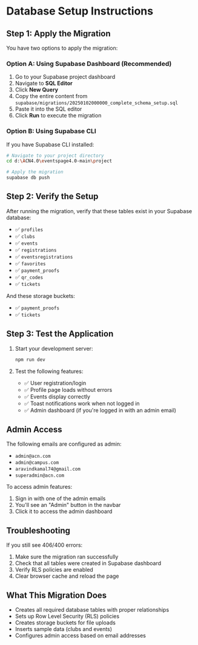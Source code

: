 # Database Setup Instructions

## Step 1: Apply the Migration

You have two options to apply the migration:

### Option A: Using Supabase Dashboard (Recommended)
1. Go to your Supabase project dashboard
2. Navigate to **SQL Editor**
3. Click **New Query**
4. Copy the entire content from `supabase/migrations/20250102000000_complete_schema_setup.sql`
5. Paste it into the SQL editor
6. Click **Run** to execute the migration

### Option B: Using Supabase CLI
If you have Supabase CLI installed:
```bash
# Navigate to your project directory
cd d:\ACN4.0\eventspage4.0-main\project

# Apply the migration
supabase db push
```

## Step 2: Verify the Setup

After running the migration, verify that these tables exist in your Supabase database:
- ✅ `profiles`
- ✅ `clubs` 
- ✅ `events`
- ✅ `registrations`
- ✅ `eventsregistrations`
- ✅ `favorites`
- ✅ `payment_proofs`
- ✅ `qr_codes`
- ✅ `tickets`

And these storage buckets:
- ✅ `payment_proofs`
- ✅ `tickets`

## Step 3: Test the Application

1. Start your development server:
   ```bash
   npm run dev
   ```

2. Test the following features:
   - ✅ User registration/login
   - ✅ Profile page loads without errors
   - ✅ Events display correctly
   - ✅ Toast notifications work when not logged in
   - ✅ Admin dashboard (if you're logged in with an admin email)

## Admin Access

The following emails are configured as admin:
- `admin@acn.com`
- `admin@campus.com`
- `aravindkamal74@gmail.com`
- `superadmin@acn.com`

To access admin features:
1. Sign in with one of the admin emails
2. You'll see an "Admin" button in the navbar
3. Click it to access the admin dashboard

## Troubleshooting

If you still see 406/400 errors:
1. Make sure the migration ran successfully
2. Check that all tables were created in Supabase dashboard
3. Verify RLS policies are enabled
4. Clear browser cache and reload the page

## What This Migration Does

- Creates all required database tables with proper relationships
- Sets up Row Level Security (RLS) policies
- Creates storage buckets for file uploads
- Inserts sample data (clubs and events)
- Configures admin access based on email addresses
